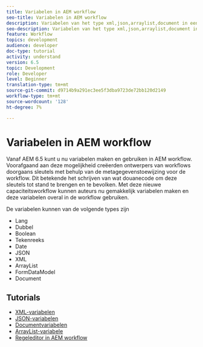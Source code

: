 ```yaml
---
title: Variabelen in AEM workflow
seo-title: Variabelen in AEM workflow
description: Variabelen van het type xml,json,arraylist,document in een algemene workflow gebruiken
seo-description: Variabelen van het type xml,json,arraylist,document in een algemene workflow gebruiken
feature: Workflow
topics: development
audience: developer
doc-type: tutorial
activity: understand
version: 6.5
topic: Development
role: Developer
level: Beginner
translation-type: tm+mt
source-git-commit: d9714b9a291ec3ee5f3dba9723de72bb120d2149
workflow-type: tm+mt
source-wordcount: '128'
ht-degree: 7%

---
```



# Variabelen in AEM workflow

Vanaf AEM 6.5 kunt u nu variabelen maken en gebruiken in AEM workflow. Voorafgaand aan deze mogelijkheid creëerden ontwerpers van workflows doorgaans sleutels met behulp van de metagegevenstoewijzing voor de workflow. Dit betekende het schrijven van wat douanecode om deze sleutels tot stand te brengen en te bevolken. Met deze nieuwe capaciteitsworkflow kunnen auteurs nu gemakkelijk variabelen maken en deze variabelen overal in de workflow gebruiken.

De variabelen kunnen van de volgende types zijn

* Lang
* Dubbel
* Boolean
* Tekenreeks
* Date
* JSON
* XML
* ArrayList
* FormDataModel
* Document

## Tutorials

* [XML-variabelen](part1.md)
* [JSON-variabelen](part2.md)
* [Documentvariabelen](part3.md)
* [ArrayList-variabele](part4.md)
* [Regeleditor in AEM workflow](part5.md)
